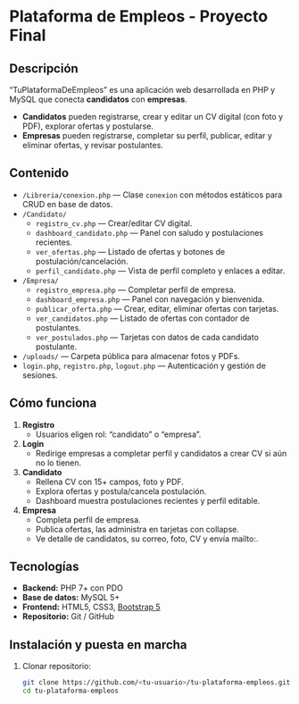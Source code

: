 # Plataforma de Empleos - Proyecto Final

## Descripción
“TuPlataformaDeEmpleos” es una aplicación web desarrollada en PHP y MySQL que conecta **candidatos** con **empresas**.  
- **Candidatos** pueden registrarse, crear y editar un CV digital (con foto y PDF), explorar ofertas y postularse.  
- **Empresas** pueden registrarse, completar su perfil, publicar, editar y eliminar ofertas, y revisar postulantes.

## Contenido
- `/Libreria/conexion.php` — Clase `conexion` con métodos estáticos para CRUD en base de datos.  
- `/Candidato/`  
  - `registro_cv.php` — Crear/editar CV digital.  
  - `dashboard_candidato.php` — Panel con saludo y postulaciones recientes.  
  - `ver_ofertas.php` — Listado de ofertas y botones de postulación/cancelación.  
  - `perfil_candidato.php` — Vista de perfil completo y enlaces a editar.  
- `/Empresa/`  
  - `registro_empresa.php` — Completar perfil de empresa.  
  - `dashboard_empresa.php` — Panel con navegación y bienvenida.  
  - `publicar_oferta.php` — Crear, editar, eliminar ofertas con tarjetas.  
  - `ver_candidatos.php` — Listado de ofertas con contador de postulantes.  
  - `ver_postulados.php` — Tarjetas con datos de cada candidato postulante.  
- `/uploads/` — Carpeta pública para almacenar fotos y PDFs.  
- `login.php`, `registro.php`, `logout.php` — Autenticación y gestión de sesiones.

## Cómo funciona
1. **Registro**  
   - Usuarios eligen rol: “candidato” o “empresa”.  
2. **Login**  
   - Redirige empresas a completar perfil y candidatos a crear CV si aún no lo tienen.  
3. **Candidato**  
   - Rellena CV con 15+ campos, foto y PDF.  
   - Explora ofertas y postula/cancela postulación.  
   - Dashboard muestra postulaciones recientes y perfil editable.  
4. **Empresa**  
   - Completa perfil de empresa.  
   - Publica ofertas, las administra en tarjetas con collapse.  
   - Ve detalle de candidatos, su correo, foto, CV y envía mailto:.

## Tecnologías
- **Backend:** PHP 7+ con PDO  
- **Base de datos:** MySQL 5+  
- **Frontend:** HTML5, CSS3, [Bootstrap 5](https://getbootstrap.com)  
- **Repositorio:** Git / GitHub  

## Instalación y puesta en marcha

1. Clonar repositorio:
   ```bash
   git clone https://github.com/<tu-usuario>/tu-plataforma-empleos.git
   cd tu-plataforma-empleos
